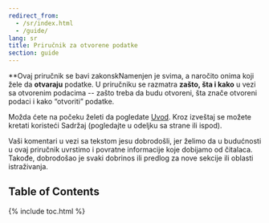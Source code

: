 ```yaml
---
redirect_from:
  - /sr/index.html
  - /guide/
lang: sr
title: Priručnik za otvorene podatke
section: guide
---
```


**Ovaj priručnik se bavi zakonskNamenjen je svima, a naročito onima koji žele da **otvaraju** podatke. U priručniku se razmatra **zašto, šta i kako** u vezi sa otvorenim podacima -- zašto treba da budu otvoreni, šta znače otvoreni podaci i kako “otvoriti” podatke.

Možda ćete na počeku želeti da pogledate [Uvod](introduction/). Kroz izveštaj se možete kretati koristeći Sadržaj (pogledajte u odeljku sa strane ili ispod).

Vaši komentari u vezi sa tekstom jesu dobrodošli, jer želimo da u budućnosti u ovaj priručnik uvrstimo i povratne informacije koje dobijamo od čitalaca. Takođe, dobrodošao je svaki dobrinos ili predlog za nove sekcije ili oblasti istraživanja.

## Table of Contents

{% include toc.html %}
